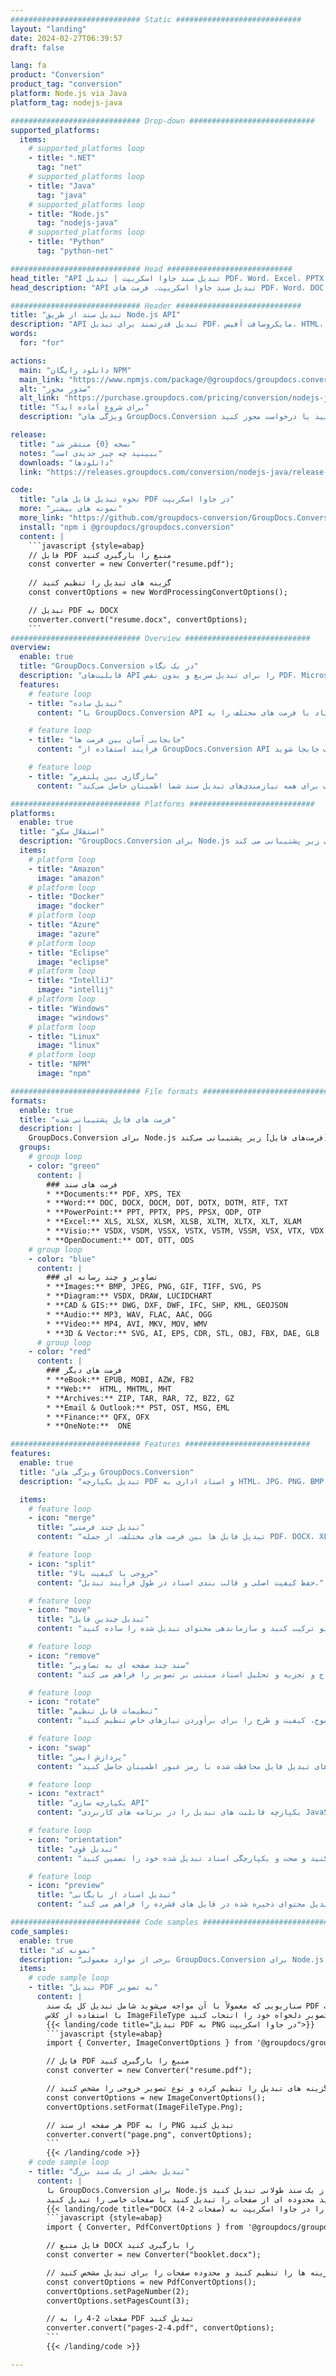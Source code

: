```yaml
---
############################# Static ############################
layout: "landing"
date: 2024-02-27T06:39:57
draft: false

lang: fa
product: "Conversion"
product_tag: "conversion"
platform: Node.js via Java
platform_tag: nodejs-java

############################# Drop-down ############################
supported_platforms:
  items:
    # supported_platforms loop
    - title: ".NET"
      tag: "net"
    # supported_platforms loop
    - title: "Java"
      tag: "java"
    # supported_platforms loop
    - title: "Node.js"
      tag: "nodejs-java" 
    # supported_platforms loop
    - title: "Python"
      tag: "python-net" 

############################# Head ############################
head_title: "API تبدیل سند جاوا اسکریپت | تبدیل PDF، Word، Excel، PPTX، HTML و تصاویر"
head_description: "API تبدیل سند جاوا اسکریپت. فرمت های PDF، Word، DOC، DOCX، Excel، Spreadsheets، PPT، PPTX، HTML، PSD، MPT، MPP، ایمیل، MSG، EMLX، AutoCAD و فایل های تصویری را تبدیل کنید."

############################# Header ############################
title: "تبدیل سند از طریق Node.js API"
description: "API تبدیل قدرتمند برای تبدیل PDF، مایکروسافت آفیس، HTML، کتاب الکترونیکی و فایل های تصویری"
words:
  for: "for"

actions:
  main: "دانلود رایگان NPM"
  main_link: "https://www.npmjs.com/package/@groupdocs/groupdocs.conversion"
  alt: "صدور مجوز"
  alt_link: "https://purchase.groupdocs.com/pricing/conversion/nodejs-java"
  title: "برای شروع آماده اید؟"
  description: "ویژگی های GroupDocs.Conversion را به صورت رایگان امتحان کنید یا درخواست مجوز کنید"

release:
  title: "نسخه {0} منتشر شد"
  notes: "ببینید چه چیز جدیدی است"
  downloads: "دانلودها"
  link: "https://releases.groupdocs.com/conversion/nodejs-java/release-notes/latest/"

code:
  title: "نحوه تبدیل فایل های PDF در جاوا اسکریپت"
  more: "نمونه های بیشتر"
  more_link: "https://github.com/groupdocs-conversion/GroupDocs.Conversion-for-Node.js-via-Java"
  install: "npm i @groupdocs/groupdocs.conversion"
  content: |
    ```javascript {style=abap}       
    // فایل PDF منبع را بارگیری کنید
    const converter = new Converter("resume.pdf");
    
    // گزینه های تبدیل را تنظیم کنید
    const convertOptions = new WordProcessingConvertOptions();

    // تبدیل PDF به DOCX
    converter.convert("resume.docx", convertOptions);
    ```
############################# Overview ############################
overview:
  enable: true
  title: "GroupDocs.Conversion در یک نگاه"
  description: "قابلیت‌های API را برای تبدیل سریع و بدون نقص PDF، Microsoft Office، HTML، کتاب الکترونیکی و فایل‌های تصویری در برنامه‌های جاوا اسکریپت بررسی کنید."
  features:
    # feature loop
    - title: "تبدیل ساده"
      content: "با GroupDocs.Conversion API می توانید بدون زحمت اسناد با فرمت های مختلف را به PDF، Microsoft Office، HTML، کتاب الکترونیکی و فایل های تصویری تبدیل کنید. API گزینه‌های منعطف و قوی را فراهم می‌کند و از یکپارچگی محتوا و ساختار سند در طول فرآیند تبدیل اطمینان می‌دهد."

    # feature loop
    - title: "جابجایی آسان بین فرمت ها"
      content: "فرآیند استفاده از GroupDocs.Conversion API فوق العاده ساده است و تنها به یک روش و مجموعه ای از گزینه ها نیاز دارد تا بدون زحمت بین فرمت های مختلف جابجا شوید."

    # feature loop
    - title: "سازگاری بین پلتفرم"
      content: "یک راه‌حل تبدیل با سازگاری بین پلتفرم ذاتی را کاوش کنید، که به پایگاه کاربران گسترده‌تر پاسخ می‌دهد و از عملکرد بهینه در محیط‌های مختلف برای همه نیازمندی‌های تبدیل سند شما اطمینان حاصل می‌کند."

############################# Platforms ############################
platforms:
  enable: true
  title: "استقلال سکو"
  description: "GroupDocs.Conversion برای Node.js از طریق جاوا از سیستم عامل ها، فریمورک ها و مدیریت بسته های زیر پشتیبانی می کند."
  items:
    # platform loop
    - title: "Amazon"
      image: "amazon"
    # platform loop
    - title: "Docker"
      image: "docker"
    # platform loop
    - title: "Azure"
      image: "azure"
    # platform loop
    - title: "Eclipse"
      image: "eclipse"
    # platform loop
    - title: "IntelliJ"
      image: "intellij"
    # platform loop
    - title: "Windows"
      image: "windows"
    # platform loop
    - title: "Linux"
      image: "linux"
    # platform loop
    - title: "NPM"
      image: "npm"

############################# File formats ############################
formats:
  enable: true
  title: "فرمت های فایل پشتیبانی شده"
  description: |
    GroupDocs.Conversion برای Node.js از طریق جاوا از عملیات با [فرمت‌های فایل] زیر پشتیبانی می‌کند (https://docs.groupdocs.com/conversion/nodejs-java/supported-file-formats/).
  groups:
    # group loop
    - color: "green"
      content: |
        ### فرمت های سند
        * **Documents:** PDF, XPS, TEX
        * **Word:** DOC, DOCX, DOCM, DOT, DOTX, DOTM, RTF, TXT
        * **PowerPoint:** PPT, PPTX, PPS, PPSX, ODP, OTP
        * **Excel:** XLS, XLSX, XLSM, XLSB, XLTM, XLTX, XLT, XLAM
        * **Visio:** VSDX, VSDM, VSSX, VSTX, VSTM, VSSM, VSX, VTX, VDX
        * **OpenDocument:** ODT, OTT, ODS
    # group loop
    - color: "blue"
      content: |
        ### تصاویر و چند رسانه ای
        * **Images:** BMP, JPEG, PNG, GIF, TIFF, SVG, PS
        * **Diagram:** VSDX, DRAW, LUCIDCHART
        * **CAD & GIS:** DWG, DXF, DWF, IFC, SHP, KML, GEOJSON
        * **Audio:** MP3, WAV, FLAC, AAC, OGG
        * **Video:** MP4, AVI, MKV, MOV, WMV
        * **3D & Vector:** SVG, AI, EPS, CDR, STL, OBJ, FBX, DAE, GLB    
      # group loop
    - color: "red"
      content: |
        ### فرمت های دیگر        
        * **eBook:** EPUB, MOBI, AZW, FB2
        * **Web:**  HTML, MHTML, MHT
        * **Archives:** ZIP, TAR, RAR, 7Z, BZ2, GZ
        * **Email & Outlook:** PST, OST, MSG, EML
        * **Finance:** QFX, OFX
        * **OneNote:**  ONE

############################# Features ############################
features:
  enable: true
  title: "ویژگی های GroupDocs.Conversion"
  description: "تبدیل یکپارچه PDF و اسناد اداری به HTML، JPG، PNG، BMP، TIFF، SVG و بسیاری از فرمت های دیگر. GroupDocs.Conversion for JavaScript API طوری طراحی شده است که استفاده از آن و ادغام در پروژه شما آسان باشد. از تمام فرمت های سند محبوب با قابلیت سفارشی سازی فرآیند تبدیل پشتیبانی می کند."

  items:
    # feature loop
    - icon: "merge"
      title: "تبدیل چند فرمتی"
      content: "تبدیل فایل ها بین فرمت های مختلف، از جمله PDF، DOCX، XLSX، PPTX، و غیره، به راحتی."

    # feature loop
    - icon: "split"
      title: "خروجی با کیفیت بالا"
      content: "حفظ کیفیت اصلی و قالب بندی اسناد در طول فرآیند تبدیل."

    # feature loop
    - icon: "move"
      title: "تبدیل چندین فایل"
      content: "چندین فایل را تبدیل کنید و آنها را در یک آرشیو ترکیب کنید و سازماندهی محتوای تبدیل شده را ساده کنید."

    # feature loop
    - icon: "remove"
      title: "سند چند صفحه ای به تصاویر"
      content: "تبدیل اسناد چند صفحه ای به تصاویر صفحه به صفحه، امکان کنترل دقیق بر فرآیند تبدیل و تسهیل استخراج و تجزیه و تحلیل اسناد مبتنی بر تصویر را فراهم می کند."

    # feature loop
    - icon: "rotate"
      title: "تنظیمات قابل تنظیم"
      content: "پارامترهای تبدیل مانند وضوح، کیفیت و طرح را برای برآوردن نیازهای خاص تنظیم کنید."

    # feature loop
    - icon: "swap"
      title: "پردازش ایمن"
      content: "از حریم خصوصی داده ها با گزینه های تبدیل فایل محافظت شده با رمز عبور اطمینان حاصل کنید."

    # feature loop
    - icon: "extract"
      title: "یکپارچه سازی API"
      content: "یکپارچه قابلیت های تبدیل را در برنامه های کاربردی JavaScript خود ادغام کنید و آن را به بخشی یکپارچه از گردش کار خود تبدیل کنید."

    # feature loop
    - icon: "orientation"
      title: "تبدیل قوی"
      content: "از تبدیل فایل های قابل اعتماد و بدون خطا اطمینان حاصل کنید و صحت و یکپارچگی اسناد تبدیل شده خود را تضمین کنید."

    # feature loop
    - icon: "preview"
      title: "تبدیل اسناد از بایگانی"
      content: "استخراج و تبدیل اسناد از بایگانی، امکان تبدیل محتوای ذخیره شده در فایل های فشرده را فراهم می کند."

############################# Code samples ############################
code_samples:
  enable: true
  title: "نمونه کد"
  description: "برخی از موارد معمولی GroupDocs.Conversion برای Node.js از طریق عملیات جاوا استفاده می کنند"
  items:
    # code sample loop
    - title: "تبدیل PDF به تصویر"
      content: |
        سناریویی که معمولاً با آن مواجه می‌شوید شامل تبدیل کل یک سند PDF یا صفحات خاص به مجموعه‌ای از تصاویر است. GroupDocs.Conversion برای Node.js از طریق جاوا قابلیت تبدیل PDF به فرمت های تصویری مختلف مانند TIFF، JPG، PNG، GIF، BMP و غیره را ارائه می دهد.  
        با استفاده از کلاس ImageFileType می توانید فرمت تصویر دلخواه خود را انتخاب کنید.
        {{< landing/code title="تبدیل PDF به PNG در جاوا اسکریپت">}}
        ```javascript {style=abap}
        import { Converter, ImageConvertOptions } from '@groupdocs/groupdocs.conversion'; 

        // فایل PDF منبع را بارگیری کنید
        const converter = new Converter("resume.pdf");

        // گزینه های تبدیل را تنظیم کرده و نوع تصویر خروجی را مشخص کنید
        const convertOptions = new ImageConvertOptions();
        convertOptions.setFormat(ImageFileType.Png);

        // هر صفحه از سند PDF را به PNG تبدیل کنید
        converter.convert("page.png", convertOptions);
        ```
        {{< /landing/code >}}
    # code sample loop
    - title: "تبدیل بخشی از یک سند بزرگ"
      content: |
        با GroupDocs.Conversion برای Node.js از طریق جاوا، می توانید بدون زحمت صفحات خاصی را از یک سند طولانی تبدیل کنید.  
        بسته به نیاز شما دو روش برای انجام این کار دارید. شما می توانید محدوده ای از صفحات را تبدیل کنید یا صفحات خاصی را تبدیل کنید.
        {{< landing/code title="DOCX (صفحات 2-4) را در جاوا اسکریپت به PDF تبدیل کنید">}}
        ```javascript {style=abap}   
        import { Converter, PdfConvertOptions } from '@groupdocs/groupdocs.conversion'

        // فایل منبع DOCX را بارگیری کنید
        const converter = new Converter("booklet.docx");

        // گزینه ها را تنظیم کنید و محدوده صفحات را برای تبدیل مشخص کنید
        const convertOptions = new PdfConvertOptions();
        convertOptions.setPageNumber(2);
        convertOptions.setPagesCount(3);

        // صفحات 2-4 را به PDF تبدیل کنید
        converter.convert("pages-2-4.pdf", convertOptions);
        ```
        {{< /landing/code >}}

---
```

